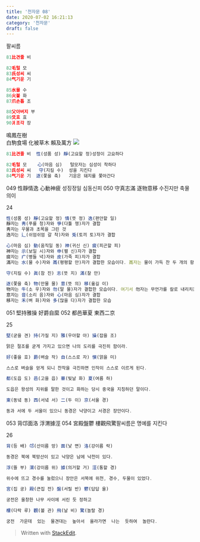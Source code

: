 ```yaml
---
title: '천자문 08'
date: 2020-07-02 16:21:13
category: '천자문'
draft: false
---
```


팔씨름

```js
81比견줄 비

82毛털 모
83氏성씨 씨
84气기운 기

85水물 수
86火불 화
87爪손톱 조

88父아버지 부
89爻효 효
90爿조각 장
```

鳴鳳在樹  
白駒食場
化被草木
賴及萬方
![](https://i.ibb.co/HHyZMkZ/2020-07-02-11-33-53.png)
```js
81比견줄 비  性(성품 성) 靜(고요할 정)성정이 고요하다

82毛털 모    心(마음 심)   털모자는 심성이 착하다
83氏성씨 씨   守(지킬 수)  성을 지킨다
84气기운 기  逐(쫓을 축)   기운은 돼지를 쫓아간다
```

049 性靜情逸 心動神疲 성징정일 심동신피
050 守真志滿 逐物意移 수진지만 축물의이

24
```js
性(성품 성) 靜(고요할 정) 情(뜻 정) 逸(편안할 일)
靜자는 靑(푸를 청)자와 爭(다툴 쟁)자가 결합
靑자는 우물과 초목을 그린 것
逸자는 辶(쉬엄쉬엄 갈 착)자와 兎(토끼 토)자가 결합

心(마음 심) 動(움직일 동) 神(귀신 신) 疲(피곤할 피)
神자는 示(보일 시)자와 申(펼 신)자가 결합
疲자는 疒(병들 녁)자와 皮(가죽 피)자가 결합
滿자는 水(물 수)자와 㒼(평평할 만)자가 결합한 모습이다. 㒼자는 물이 가득 찬 두 개의 항아리를 끈으로 묶어 놓은 모습을 그린 것

守(지킬 수) 眞(참 진) 志(뜻 지) 滿(찰 만)

逐(쫓을 축) 物(만물 물) 意(뜻 의) 移(옮길 이)
物자는 牛(소 우)자와 勿(말 물)자가 결합한 모습이다. 여기서 勿자는 무언가를 칼로 내리치는 모습
意자는 音(소리 음)자와 心(마음 심)자가 결합
移자는 禾(벼 화)자와 多(많을 다)자가 결합한 모습
```
051 堅持雅操 好爵自縻 052 都邑華夏 東西二京 

25
```js
堅(굳을 견) 持(가질 지) 雅(우아할 아) 操(잡을 조)

맑은 절조를 굳게 가지고 있으면 나의 도리를 극진히 함이라.

好(좋을 호) 爵(벼슬 작) 自(스스로 자) 慔(얽을 미)

스스로 벼슬을 얻게 되니 찬작을 극진하면 인작이 스스로 이르게 된다.

都(도읍 도) 邑(고을 읍) 華(빛날 화) 夏(여름 하)

도읍은 왕성의 지위를 말한 것이고 화하는 당시 중국을 지칭하던 말이다.

東(동녘 동) 西(서녘 서) 二(두 이) 京(서울 경)

동과 서에 두 서울이 있으니 동경은 낙양이고 서경은 장안이다.
```
 053 背邙面洛 浮渭據涇 054 宮殿盤鬱 樓觀飛驚팔씨름은 명예를 지킨다

26
```js
背(등 배) 邙(산이름 망) 面(낯 면) 洛(강이름 락)

동경은 북에 북망산이 있고 낙양은 남에 낙천이 있다.

浮(뜰 부) 渭(강이름 위) 據(의거할 거) 涇(통할 경)

위수에 뜨고 경수를 눌렀으니 장안은 서북에 위천, 경수, 두물이 있었다.

宮(집 궁) 殿(큰집 전) 盤(서릴 반) 鬱(답답 울)

궁전은 울창한 나무 사이에 서린 듯 정하고

樓(다락 루) 觀(볼 관) 飛(날 비) 驚(놀랄 경)

궁전  가운데  있는  물견대는  높아서  올라가면  나는  듯하여  놀란다.
```
> Written with [StackEdit](https://stackedit.io/).

<!--stackedit_data:
eyJoaXN0b3J5IjpbMjA0Njc0NjY5MCwtMTk2MjgxNTY1NywxOD
k1MTE1ODQ5LC0xNzY2NTYzNTcwLDg1MTczODUzNiwtMTc1MTUx
ODM4NCw0NTg0MTAzMTksLTg4OTQ1MzYzOCwtMzYyMTYzOTAwLC
0xMDQyNTU5OTM4LC0yNTQyOTkxODIsOTE0MzMwNjkzLDE3MTcy
MTE3ODcsLTExMDkzMjU4NDcsLTE5MDA1NjUyNzQsMTgyNjI4ND
gzNCw2MDQ5MzM3NzMsLTE3MzY3MzM0NzEsLTUzOTE3MDk3MF19

-->